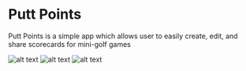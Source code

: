 # Putt Points

Putt Points is a simple app which allows user to easily create, edit, and share scorecards for mini-golf games

![alt text](https://cdn.discordapp.com/attachments/804034109462020136/806979163332149318/image0.png)
![alt text](https://cdn.discordapp.com/attachments/804034109462020136/806979163591933972/image1.png)
![alt text](https://cdn.discordapp.com/attachments/804034109462020136/806979163796930580/image2.png)
